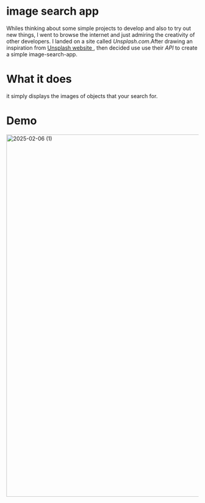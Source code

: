 # image search app
Whiles thinking about some simple projects to develop and also to try out new things, 
l went to browse the internet and just admiring the creativity of other developers. I landed on a site called <em>Unsplash.com</em>.After drawing an inspiration from  <a href="https://unsplash.com/"> Unsplash website </a>,
then decided use use their <em>API</em> to create a simple image-search-app.

# What it does
it simply displays the images of objects that your search for.

# Demo
<img width="946" alt="2025-02-06 (1)" src="https://github.com/user-attachments/assets/82d2aee2-13cb-48fd-a971-1fecfaa9dacf" />
